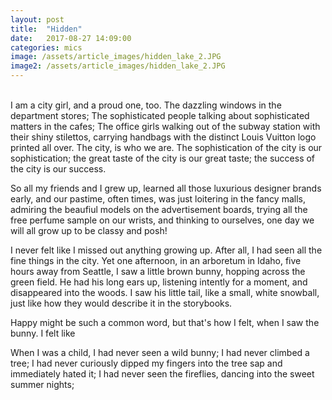 ```yaml
---
layout: post
title:  "Hidden"
date:   2017-08-27 14:09:00
categories: mics
image: /assets/article_images/hidden_lake_2.JPG
image2: /assets/article_images/hidden_lake_2.JPG
---
```

<br /> 
I am a city girl, and a proud one, too. 
The dazzling windows in the department stores; The sophisticated people talking about sophisticated matters in the cafes; The office girls walking out of the subway station with their shiny stilettos, carrying handbags with the distinct Louis Vuitton logo printed all over. The city, is who we are. The sophistication of the city is our sophistication; the great taste of the city is our great taste; the success of the city is our success. 

So all my friends and I grew up, learned all those luxurious designer brands early, and our pastime, often times, was just loitering in the fancy malls, admiring the beaufiul models on the advertisement boards, trying all the free perfume sample on our wrists, and thinking to ourselves, one day we will all grow up to be classy and posh!

I never felt like I missed out anything growing up. After all, I had seen all the fine things in the city. 
Yet one afternoon, in an arboretum in Idaho, five hours away from Seattle, I saw a little brown bunny, hopping across the green field. He had his long ears up, listening intently for a moment, and disappeared into the woods. I saw his little tail, like a small, white snowball, just like how they would describe it in the storybooks. 

Happy might be such a common word, but that's how I felt, when I saw the bunny. I felt like 

When I was a child, I had never seen a wild bunny; I had never climbed a tree; I had never curiously dipped my fingers into the tree sap and immediately hated it; I had never seen the fireflies, dancing into the sweet summer nights; 



<br />
